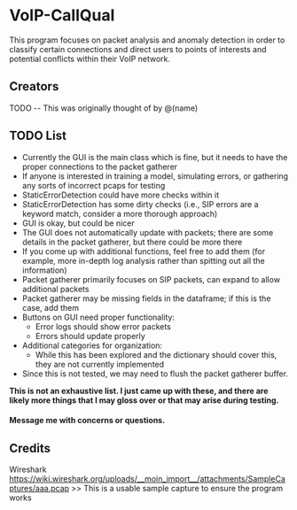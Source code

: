 # VoIP-CallQual

This program focuses on packet analysis and anomaly detection in order to classify certain connections and direct users to points of interests and potential conflicts within their VoIP network.

## Creators

TODO -- This was originally thought of by @(name) 


## TODO List 

- Currently the GUI is the main class which is fine, but it needs to have the proper connections to the packet gatherer  
- If anyone is interested in training a model, simulating errors, or gathering any sorts of incorrect pcaps for testing  
- StaticErrorDetection could have more checks within it  
- StaticErrorDetection has some dirty checks (i.e., SIP errors are a keyword match, consider a more thorough approach)  
- GUI is okay, but could be nicer  
- The GUI does not automatically update with packets; there are some details in the packet gatherer, but there could be more there  
- If you come up with additional functions, feel free to add them (for example, more in-depth log analysis rather than spitting out all the information)  
- Packet gatherer primarily focuses on SIP packets, can expand to allow additional packets  
- Packet gatherer may be missing fields in the dataframe; if this is the case, add them  
- Buttons on GUI need proper functionality:  
  - Error logs should show error packets  
  - Errors should update properly  
- Additional categories for organization:  
  - While this has been explored and the dictionary should cover this, they are not currently implemented  
- Since this is not tested, we may need to flush the packet gatherer buffer.  

**This is not an exhaustive list. I just came up with these, and there are likely more things that I may gloss over or that may arise during testing.**  

#### Message me with concerns or questions.


## Credits
Wireshark                                                                                                                       
https://wiki.wireshark.org/uploads/__moin_import__/attachments/SampleCaptures/aaa.pcap                                                                                                                              >> This is a usable sample capture to ensure the program works         